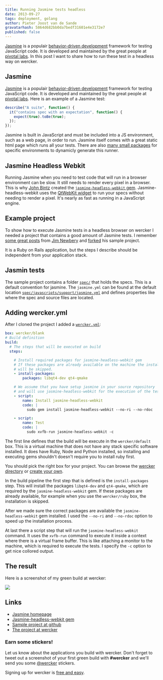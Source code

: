 ```yaml
---
title: Running Jasmine tests headless
date: 2013-09-27
tags: deployment, golang
author: Pieter Joost van de Sande
gravatarhash: 5864d682bb0da7bedf31601e4e3172e7
published: false
---
```


[Jasmine](http://pivotal.github.io/jasmine/) is a populair [behavior-driven development](http://dannorth.net/introducing-bdd/) framework for testing JavaScript code. It is developed and maintained by the great people at [pivotal labs](http://pivotallabs.com/). In this post I want to share how to run these test in a headless way on wercker.

## Jasmine

[Jasmine](http://pivotal.github.io/jasmine/) is a populair [behavior-driven development](http://dannorth.net/introducing-bdd/) framework for testing JavaScript code. It is developed and maintained by the great people at [pivotal labs](http://pivotallabs.com/). Here is an example of a Jasmine test:

``` javascript
describe("A suite", function() {
  it("contains spec with an expectation", function() {
    expect(true).toBe(true);
  });
});
```

Jasmine is built in JavaScript and must be included into a JS environment, such as a web page, in order to run. Jasmine itself comes with a great static html page which runs all your tests. There are also [many small packages](https://github.com/pivotal/jasmine/wiki) for specific environments to dynamicly generate this runner.

## Jasmine Headless Webkit

Running Jasmine when you need to test code that will run in a browser environment can be slow. It still needs to render every pixel in a browser. This is why [John Bintz](http://johnbintz.com/) created the [`jasmine-headless-webkit` gem](http://johnbintz.github.io/jasmine-headless-webkit/). Jasmine-headless-webkit uses the [QtWebKit widget](http://trac.webkit.org/wiki/QtWebKit) to run your specs without needing to render a pixel. It's nearly as fast as running in a JavaScript engine.

## Example project

To show how to execute Jasmine tests in a headless browser on wercker I needed a project that contains a good amount of Jasmine tests. I remember [some great posts](http://tinnedfruit.com/2011/04/26/testing-backbone-apps-with-jasmine-sinon-3.html) from [Jim Newbery](http://tinnedfruit.com/) and [forked](https://github.com/pjvds/backbone-jasmine-examples) his sample project.

It is a Ruby on Rails application, but the steps I describe should be independent from your application stack.

## Jasmin tests

The sample project contains a folder [`spec/`](https://github.com/pjvds/backbone-jasmine-examples/tree/master/spec) that holds the specs. This is a default convention for jasmine. The `jasmine.yml` can be found at the default location [`spec/javascripts/support/jasmine.yml`](https://github.com/pjvds/backbone-jasmine-examples/blob/master/spec/javascripts/support/jasmine.yml) and defines properties like where the spec and source files are located.

## Adding wercker.yml

After I cloned the project I added a [`wercker.yml`](http://devcenter.wercker.com/articles/werckeryml/):

``` yaml
box: wercker/blank
# Build definition
build:
  # The steps that will be executed on build
  steps:

    # Install required packages for jasmine-headless-webkit gem
    # If these packages are already available on the machine the installation
    # will be skipped.
    - install-packages:
        packages: libqt4-dev qt4-qmake

    # We assume that you have setup jasmine in your source repository
    # and will use jasmine-headless-webkit for the execution of the tests.
    - script:
        name: Install jasmine-headless-webkit
        code: |
          sudo gem install jasmine-headless-webkit --no-ri --no-rdoc

    - script:
        name: Test
        code: |
          sudo xvfb-run jasmine-headless-webkit -c
```

The first line defines that the build will be execute in the `wercker/default` box. This is a virtual machine that does not have any stack specific software installed. It does have Ruby, Node and Python installed, so installing and executing gems shouldn't doesn't require you to install ruby first.

You should pick the right box for your project. You can browse the [wercker directory](https://app.wercker.com/#explore/boxes) or [create your own](http://devcenter.wercker.com/articles/boxes/bash.html).

In the build pipeline the first step that is defined is the `install-packages` step. This will install the packages `libqt4-dev` and `qt4-qmake`, which are required by the `jasmine-headless-webkit` gem. If these packages are already available, for example when you use the `wercker/ruby` box, the installation is skipped.

After we made sure the correct packages are available the `jasmine-headless-webkit` gem installed. I used the `--no-ri` and `--no-rdoc` option to speed up the installation process.

At last there a script step that will run the `jasmine-headless-webkit` command. It uses the `xvfb-run` command to execute it inside a context where there is a virtual frame buffer. This is like attaching a monitor to the machine, which is required to execute the tests. I specify the `-c` option to get nice collored output.

## The result

Here is a screenshot of my green build at wercker:

[![](/images/posts/running-jasmine-tests-headless/green_build.png)](https://app.wercker.com/#build/5245968ff5f6947e71000228)

## Links

* [Jasmine homepage](http://pivotal.github.io/jasmine/)
* [Jasmine-headless-webkit gem](http://johnbintz.github.io/jasmine-headless-webkit/)
* [Sample project at github](https://github.com/pjvds/backbone-jasmine-examples)
* [The project at wercker](https://app.wercker.com/#applications/524573f3c4b717064b007473)

### Earn some stickers!

Let us know about the applications you build with wercker. Don't forget to tweet out a screenshot of your first green build with **#wercker** and we'll send you some [@wercker](http://twitter.com/wercker) stickers.

Signing up for wercker is [free and easy](https://app.wercker.com/users/new/).
